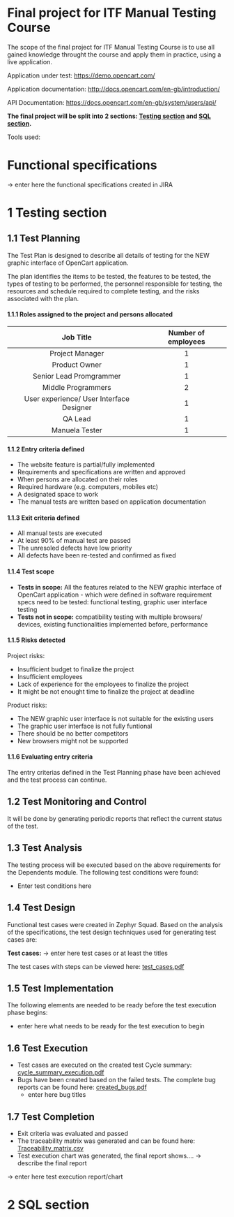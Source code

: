 # Final project for ITF Manual Testing Course

The scope of the final project for ITF Manual Testing Course is to use all gained knowledge throught the course and apply them in practice, using a live application. 

Application under test: https://demo.opencart.com/ 

Application documentation: http://docs.opencart.com/en-gb/introduction/

API Documentation: https://docs.opencart.com/en-gb/system/users/api/

**The final project will be split into 2 sections: [Testing section](https://github.com/julai215/itf_final_project_example_and_portofolio/blob/main/Final%20Project/README.md#1-testing-section) and [SQL section](https://github.com/julai215/itf_final_project_example_and_portofolio/blob/main/Final%20Project/README.md#2-sql-section).**

Tools used:

# Functional specifications

-> enter here the functional specifications created in JIRA


# 1 Testing section

## 1.1 Test Planning

The Test Plan is designed to describe all details of testing for the NEW graphic interface of OpenCart application.

The plan identifies the items to be tested, the features to be tested, the types of testing to be performed, the personnel responsible for testing, the resources and schedule required to complete testing, and the risks associated with the plan.

#### 1.1.1 Roles assigned to the project and persons allocated

| Job Title  | Number of employees |
| :---: | :---: |
| Project Manager  | 1  |
| Product Owner  | 1 |
|Senior Lead Promgrammer| 1|
|Middle Programmers| 2|
|User experience/ User Interface Designer| 1|
|QA Lead| 1|
|Manuela Tester| 1|

#### 1.1.2 Entry criteria defined

* The website feature is partial/fully implemented
* Requirements and specifications are written and approved 
* When persons are allocated on their roles
* Required hardware (e.g. computers, mobiles etc)
* A designated space to work
* The manual tests are written based on application documentation

#### 1.1.3 Exit criteria defined

* All manual tests are executed
* At least 90% of manual test are passed 
* The unresoled defects have low priority
* All defects have been re-tested and confirmed as fixed

#### 1.1.4 Test scope

* __Tests in scope:__ All the features related to the NEW graphic interface of OpenCart application - which were defined in software requirement specs need to be tested: functional testing, graphic user interface testing
* __Tests not in scope:__ compatibility testing with multiple browsers/ devices, existing functionalities implemented before, performance

#### 1.1.5 Risks detected

Project risks: 

* Insufficient budget to finalize the project
* Insufficient employees
* Lack of experience for the employees to finalize the project
* It might be not enought time to finalize the project at deadline

Product risks: 

* The NEW graphic user interface is not suitable for the existing users
* The graphic user interface is not fully funtional
* There should be no better competitors
* New browsers might not be supported


#### 1.1.6 Evaluating entry criteria

The entry criterias defined in the Test Planning phase have been achieved and the test process can continue. 

## 1.2 Test Monitoring and Control

It will be done by generating periodic reports that reflect the current status of the test.

## 1.3 Test Analysis

The testing process will be executed based on the above requirements for the Dependents module. The following test conditions were found:
 * Enter test conditions here

## 1.4 Test Design

Functional test cases were created in Zephyr Squad. Based on the analysis of the specifications, the test design techniques used for generating test cases 
are:

**Test cases:**
-> enter here test cases or at least the titles


The test cases with steps can be viewed here: [test_cases.pdf]()

## 1.5 Test Implementation

The following elements are needed to be ready before the test execution phase begins:

* enter here what needs to be ready for the test execution to begin

## 1.6 Test Execution

* Test cases are executed on the created test Cycle summary: [cycle_summary_execution.pdf]()
* Bugs have been created based on the failed tests. The complete bug reports can be found here: [created_bugs.pdf]()
    *  enter here bug titles


## 1.7 Test Completion

* Exit criteria was evaluated and passed
* The traceability matrix was generated and can be found here: [Traceability_matrix.csv]()
* Test execution chart was generated, the final report shows.... -> describe the final report

-> enter here test execution report/chart

# 2 SQL section
